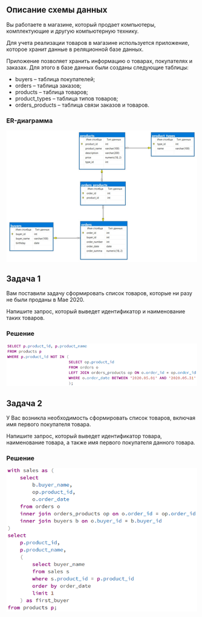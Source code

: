 ## Описание схемы данных

Вы работаете в магазине, который продает компьютеры, комплектующие и другую компьютерную технику.

Для учета реализации товаров в магазине используется приложение, которое хранит данные в реляционной базе данных.

Приложение позволяет хранить информацию о товарах, покупателях и заказах. Для этого в базе данных были созданы следующие таблицы:

- buyers – таблица покупателей;
- orders – таблица заказов;
- products – таблица товаров;
- product_types – таблица типов товаров;
- orders_products – таблица связи заказов и товаров.

### ER-диаграмма

![](screenshots/ER-диаграмма.PNG)

## Задача 1
Вам поставили задачу сформировать список товаров, которые ни разу не были проданы в Мае 2020.

Напишите запрос, который выведет идентификатор и наименование таких товаров.

### Решение
![](screenshots/Продвинутые_возможности/1.PNG)

## Задача 2
У Вас возникла необходимость сформировать список товаров, включая имя первого покупателя товара.

Напишите запрос, который выведет идентификатор товара, наименование товара, а также имя первого покупателя данного товара.

### Решение
![](screenshots/Продвинутые_возможности/2.PNG)
